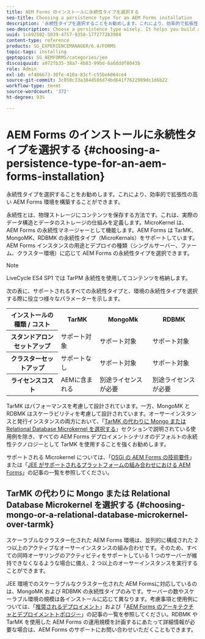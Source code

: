 ```yaml
---
title: AEM Forms のインストールに永続性タイプを選択する
seo-title: Choosing a persistence type for an AEM Forms installation
description: '永続性タイプを選択することをお勧めします。これにより、効率的で拡張性の高い AEM Forms 環境を構築することができます。 '
seo-description: Choose a persistence type wisely. It helps you build an efficient and scale able AEM Forms environment.
uuid: 1c692502-5039-4757-9358-1772772b3904
content-type: reference
products: SG_EXPERIENCEMANAGER/6.4/FORMS
topic-tags: installing
geptopics: SG_AEMFORMS/categories/jee
discoiquuid: a972fb35-38a7-4b83-99bd-6a6dddf8043b
role: Admin
exl-id: ef486673-30fe-410a-83cf-c55be6064ce4
source-git-commit: 3c050c33a384d586d74bd641f7622989dc1d6b22
workflow-type: tm+mt
source-wordcount: '372'
ht-degree: 93%

---
```


# AEM Forms のインストールに永続性タイプを選択する {#choosing-a-persistence-type-for-an-aem-forms-installation}

永続性タイプを選択することをお勧めします。これにより、効率的で拡張性の高い AEM Forms 環境を構築することができます。

永続性とは、物理ストレージにコンテンツを保存する方法です。これは、実際のデータ構造とデータのストレージの仕組みを定義します。MicroKernel は、AEM Forms の永続性マネージャーとして機能します。AEM Forms は TarMK、MongoMK、RDBMK の永続性タイプ（MicroKernals）をサポートしています。AEM Forms インスタンスの用途とデプロイの種類（シングルサーバー、ファーム、クラスター環境）に応じて AEM Forms の永続性タイプを選択できます。

>[!NOTE]
>
>LiveCycle ES4 SP1 では TarPM 永続性を使用してコンテンツを格納します。

次の表に、サポートされるすべての永続性タイプと、環境の永続性タイプを選択する際に役立つ様々なパラメーターを示します。

<table> 
 <tbody>
  <tr>
   <th><strong>インストールの種類 / コスト</strong></th> 
   <th><strong>TarMK</strong></th> 
   <th><strong>MongoMk</strong></th> 
   <th><strong>RDBMK</strong></th> 
  </tr>
  <tr>
   <th><strong>スタンドアロンセットアップ</strong></th> 
   <td>サポート対象<br /> </td> 
   <td>サポート対象</td> 
   <td>サポート対象</td> 
  </tr>
  <tr>
   <th><strong>クラスターセットアップ</strong></th> 
   <td>サポートなし</td> 
   <td>サポート対象</td> 
   <td>サポート対象</td> 
  </tr>
  <tr>
   <th><strong>ライセンスコスト</strong></th> 
   <td>AEMに含まれる </td> 
   <td>別途ライセンスが必要</td> 
   <td>別途ライセンスが必要</td> 
  </tr>
 </tbody>
</table>

TarMK はパフォーマンスを考慮して設計されています。一方、MongoMK と RDBMK はスケーラビリティを考慮して設計されています。オーサーインスタンスと発行インスタンスの両方において、「[TarMK の代わりに Mongo または Relational Database Microkernel を選択する](#p-choosing-mongo-or-a-relational-database-microkernel-over-tarmk-p)」セクションで説明されている使用例を除き、すべての AEM Forms デプロイメントシナリオのデフォルトの永続性テクノロジーとして TarMK を使用することを強くお勧めします。

サポートされる Microkernel については、「[OSGi の AEM Forms の技術要件](/help/sites-deploying/technical-requirements.md)」または「[JEE がサポートされるプラットフォームの組み合わせにおける AEM Forms](/help/forms/using/aem-forms-jee-supported-platforms.md)」の記事の一覧を参照してください。

## TarMK の代わりに Mongo または Relational Database Microkernel を選択する {#choosing-mongo-or-a-relational-database-microkernel-over-tarmk}

スケーラブルなクラスター化された AEM Forms 環境は、並列的に構成された 2 つ以上のアクティブなオーサーインスタンスの組み合わせです。そのため、すべての同時オーサリングのアクティビティをサポートしている 1 つのサーバーが維持できなくなるような場合に備え、2 つ以上のオーサーインスタンスを実行することができます。

JEE 環境でのスケーラブルなクラスター化された AEM Formsに対応しているのは、MongoMK および RDBMK の永続性タイプのみです。サーバーの数やスケーラブル環境の規模は各インストールに応じて異なります。考慮事項と使用例については、「[推奨されるデプロイメント](/help/sites-deploying/recommended-deploys.md)」および「[AEM Forms のアーキテクチャとデプロイメントトポロジー](/help/forms/using/aem-forms-architecture-deployment.md)」の記事の一覧を参照してください。RDBMK や TarMK を使用した AEM Forms の運用規模を計画するにあたって詳細情報が必要な場合は、AEM Forms のサポートにお問い合わせいただくこともできます。
